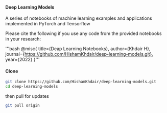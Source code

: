 #### Deep Learning Models
A series of notebooks of machine learning examples and applications implemented in PyTorch and Tensorflow


Please cite the following if you use any code from the provided notebooks in your research:

'''bash
@misc{
  title={Deap Learning Notebooks},
  author={Khdair H},
  journal={https://github.com/HishamKhdair/deep-learning-models.git},
  year={2022}
}'''

#### Clone 
```bash
git clone https://github.com/HishamKhdair/deep-learning-models.git
cd deep-learning-models
```
then pull for updates
```bash
git pull origin
```

